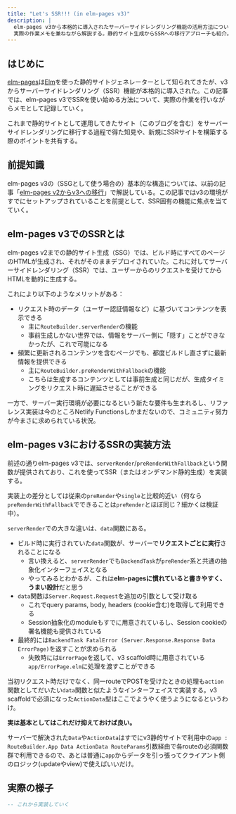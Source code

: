 ```yaml
---
title: "Let's SSR!!! (in elm-pages v3)"
description: |
  elm-pages v3から本格的に導入されたサーバーサイドレンダリング機能の活用方法について、
  実際の作業メモを兼ねながら解説する。静的サイト生成からSSRへの移行アプローチも紹介。
---
```


## はじめに

[elm-pages](https://elm-pages.com)は[Elm](https://elm-lang.org)を使った静的サイトジェネレーターとして知られてきたが、v3からサーバーサイドレンダリング（SSR）機能が本格的に導入された。この記事では、elm-pages v3でSSRを使い始める方法について、実際の作業を行いながらメモとして記録していく。

これまで静的サイトとして運用してきたサイト（このブログを含む）をサーバーサイドレンダリングに移行する過程で得た知見や、新規にSSRサイトを構築する際のポイントを共有する。

## 前提知識

elm-pages v3の（SSGとして使う場合の）基本的な構造については、以前の記事「[elm-pages v2からv3への移行](/articles/migration-to-elm-pages-v3)」で解説している。この記事ではv3の環境がすでにセットアップされていることを前提として、SSR固有の機能に焦点を当てていく。

## elm-pages v3でのSSRとは

elm-pages v2までの静的サイト生成（SSG）では、ビルド時にすべてのページのHTMLが生成され、それがそのままデプロイされていた。これに対してサーバーサイドレンダリング（SSR）では、ユーザーからのリクエストを受けてからHTMLを動的に生成する。

これにより以下のようなメリットがある：

- リクエスト時のデータ（ユーザー認証情報など）に基づいてコンテンツを表示できる
  - 主に`RouteBuilder.serverRender`の機能
  - 事前生成しかない世界では、情報をサーバー側に「隠す」ことができなかったが、これで可能になる
- 頻繁に更新されるコンテンツを含むページでも、都度ビルドし直さずに最新情報を提供できる
  - 主に`RouteBuilder.preRenderWithFallback`の機能
  - こちらは生成するコンテンツとしては事前生成と同じだが、生成タイミングをリクエスト時に遅延させることができる

一方で、サーバー実行環境が必要になるという新たな要件も生まれるし、リファレンス実装は今のところNetlify Functionsしかまだないので、コミュニティ努力が今まさに求められている状況。

## elm-pages v3におけるSSRの実装方法

前述の通りelm-pages v3では、`serverRender`/`preRenderWithFallback`という関数が提供されており、これを使ってSSR（またはオンデマンド静的生成）を実装する。

実装上の差分としては従来の`preRender`や`single`と比較的近い（何なら`preRenderWithFallback`でできることは`preRender`とほぼ同じ？細かくは検証中）。

`serverRender`での大きな違いは、`data`関数にある。

- ビルド時に実行されていた`data`関数が、サーバーで**リクエストごとに実行**されることになる
  - 言い換えると、`serverRender`でも`BackendTask`が`preRender`系と共通の抽象化インターフェイスとなる
  - やってみるとわかるが、これは**elm-pagesに慣れていると書きやすく、うまい設計**だと思う
- `data`関数は`Server.Request.Request`を追加の引数として受け取る
  - これでquery params, body, headers (cookie含む)を取得して利用できる
  - Session抽象化のmoduleもすでに用意されているし、Session cookieの署名機能も提供されている
- 最終的には`BackendTask FatalError (Server.Response.Response Data ErrorPage)`を返すことが求められる
  - 失敗時には`ErrorPage`を返して、v3 scaffold時に用意されている`app/ErrorPage.elm`に処理を渡すことができる

当初リクエスト時だけでなく、同一routeでPOSTを受けたときの処理も`action`関数としてだいたい`data`関数と似たようなインターフェイスで実装する。v3 scaffoldで必須になった`ActionData`型はここでようやく使うようになるというわけ。

**実は基本としてはこれだけ抑えておけば良い。**

サーバーで解決された`Data`や`ActionData`はすでにv3静的サイトで利用中の`app : RouteBuilder.App Data ActionData RouteParams`引数経由で各routeの必須関数群で利用できるので、あとは普通に`app`からデータを引っ張ってクライアント側のロジック(updateやview)で使えばいいだけ。

## 実際の様子

```elm
-- これから実装していく
```
